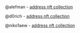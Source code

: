@alefman - [address nft collection](https://testnet.getgems.io/collection/EQBsaviU89uTy1NCTyMe8GXIB3LrGy7CgInoAI7rGjVR1tLm)

@d0rich - [address nft collection](https://testnet.getgems.io/collection/EQAa4LAcvq870fK7wVB01te2V_O10XyJhfjxAOQpdgSH5Le1)

@niko1aew - [address nft collection](https://testnet.getgems.io/collection/EQD0XgGg97PK40u18eo7AItFq5VW49Vpo5O6l9o3ySderwMV)